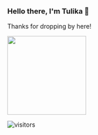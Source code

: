### Hello there, I'm Tulika 👋

Thanks for dropping by here! 

<img height="180em" src="https://github-readme-stats.vercel.app/api?username=tulkot&show_icons=true&hide_border=true&&count_private=true&include_all_commits=true" />




![visitors](https://visitor-badge.glitch.me/badge?page_id=page.id)

<!--
**tulkot/tulkot** is a ✨ _special_ ✨ repository because its `README.md` (this file) appears on your GitHub profile.

Here are some ideas to get you started:

- 🔭 I’m currently working on ...
- 🌱 I’m currently learning ...
- 👯 I’m looking to collaborate on ...
- 🤔 I’m looking for help with ...
- 💬 Ask me about ...
- 📫 How to reach me: ...
- 😄 Pronouns: ...
- ⚡ Fun fact: ...
-->
